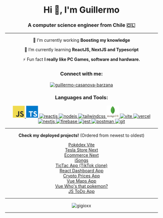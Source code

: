 <h1 align="center">Hi 👋, I'm Guillermo</h1>
<h3 align="center">A computer science engineer from Chile 🇨🇱</h3>

<hr>

<div align="center">
  
🧠 I’m currently working **Boosting my knowledge**

🌱 I’m currently learning **ReactJS, NextJS and Typescript**

⚡ Fun fact **I really like PC Games, software and hardware.**
  
</div>

<h3 align="center">Connect with me:</h3>
<p align="center">
<a href="https://linkedin.com/in/guillermo-casanova-barzana" target="blank"><img align="center" src="https://raw.githubusercontent.com/rahuldkjain/github-profile-readme-generator/master/src/images/icons/Social/linked-in-alt.svg" alt="guillermo-casanova-barzana" height="30" width="40" /></a>
</p>

<h3 align="center">Languages and Tools:</h3>

<div align="center">

<a href="https://developer.mozilla.org/en-US/docs/Web/JavaScript" target="_blank" rel="noreferrer"> <img src="https://raw.githubusercontent.com/devicons/devicon/master/icons/javascript/javascript-original.svg" alt="javascript" width="40" height="40"/> </a>
<a href="https://www.typescriptlang.org/" target="_blank" rel="noreferrer"> <img src="https://raw.githubusercontent.com/devicons/devicon/master/icons/typescript/typescript-original.svg" alt="typescript" width="40" height="40"/> </a>
<a href="https://reactjs.org/" target="_blank" rel="noreferrer"> <img src="https://www.vectorlogo.zone/logos/reactjs/reactjs-icon.svg" alt="reactjs" width="40" height="40"/> </a>
<a href="https://nodejs.org" target="_blank" rel="noreferrer"> <img src="https://www.vectorlogo.zone/logos/nodejs/nodejs-icon.svg" alt="nodejs" width="40" height="40"/> </a>
<a href="https://tailwindcss.com/" target="_blank" rel="noreferrer"> <img src="https://www.vectorlogo.zone/logos/tailwindcss/tailwindcss-icon.svg" alt="tailwindcss" width="40" height="40"/> </a>
<a href="https://www.mongodb.com/" target="_blank" rel="noreferrer"> <img src="https://raw.githubusercontent.com/devicons/devicon/master/icons/mongodb/mongodb-original-wordmark.svg" alt="mongodb" width="40" height="40"/> </a>
<a href="https://vitejs.dev/" target="_blank" rel="noreferrer"> <img src="https://www.svgrepo.com/show/374167/vite.svg" alt="vite" width="40" height="40"/> </a>
<a href="https://vercel.com/" target="_blank" rel="noreferrer"> <img src="https://www.svgrepo.com/show/327408/logo-vercel.svg" alt="vercel" width="40" height="40"/> </a>
<a href="https://nextjs.org/" target="_blank" rel="noreferrer"> <img src="https://cdn.worldvectorlogo.com/logos/next-js.svg" alt="nextjs" width="40" height="40"/> </a>
<a href="https://firebase.google.com/" target="_blank" rel="noreferrer"> <img src="https://www.vectorlogo.zone/logos/firebase/firebase-icon.svg" alt="firebase" width="40" height="40"/> </a>
<a href="https://jestjs.io/" target="_blank" rel="noreferrer"> <img src="https://www.vectorlogo.zone/logos/jestjsio/jestjsio-icon.svg" alt="jest" width="40" height="40"/> </a>
<a href="https://postman.com" target="_blank" rel="noreferrer"> <img src="https://www.vectorlogo.zone/logos/getpostman/getpostman-icon.svg" alt="postman" width="40" height="40"/> </a>
<a href="https://git-scm.com/" target="_blank" rel="noreferrer"> <img src="https://www.vectorlogo.zone/logos/git-scm/git-scm-icon.svg" alt="git" width="40" height="40"/> </a>
  
</div>

<hr>

<div align="center">
  
  **Check my deployed projects!** (Ordered from newest to oldest)<br>
  
  <a href="https://pokedex-vite.vercel.app/" target="blank">Pokédex Vite</a><br>
  <a href="https://tesla-store-next.up.railway.app/" target="blank">Tesla Store Next</a><br>
  <a href="https://ecommerce-next-gigioxx.vercel.app/" target="blank">Ecommerce Next</a><br>
  <a href="https://i-songs.vercel.app/" target="blank">iSongs</a><br>
  <a href="https://tictac-app.vercel.app/" target="blank">TicTac App (TikTok clone)</a><br>
  <a href="https://react-dbrd.netlify.app/" target="blank">React Dashboard App</a><br>
  <a href="https://crypto-value.netlify.app/" target="blank">Crypto Prices App</a><br>
  <a href="https://maps-vue-ts.netlify.app/#/" target="blank">Vue Maps App</a><br>
  <a href="https://vue-pkmn.netlify.app/" target="blank">Vue Who's that pokemon?</a><br>
  <a href="https://gigioxx.github.io/todo-javascript/" target="blank">JS ToDo App</a><br>
  
</div>
  
<hr>

<p align="center"><img align="center" src="https://github-readme-stats.vercel.app/api/top-langs?username=gigioxx&show_icons=true&theme=dark&locale=en&layout=compact" alt="gigioxx" /></p>

<hr>
